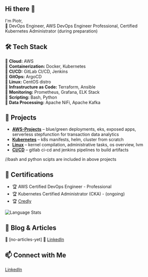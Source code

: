 ## Hi there 👋
I'm Piotr,  
🚀 DevOps Engineer, AWS DevOps Engineer Professional, Certified Kubernetes Administrator (during preparation)  


## 🛠️ Tech Stack  
🔹 **Cloud:** AWS  
🔹 **Containerization:** Docker, Kubernetes  
🔹 **CI/CD:** GitLab CI/CD, Jenkins  
🔹 **GitOps:** ArgoCD  
🔹 **Linux:** CentOS distro  
🔹 **Infrastructure as Code:** Terraform, Ansible  
🔹 **Monitoring:** Prometheus, Grafana, ELK Stack  
🔹 **Scripting:** Bash, Python  
🔹 **Data Processing:** Apache NiFi, Apache Kafka  


## 🚀 Projects  
- **[AWS-Projects](https://github.com/LeajD/AWS-Projects)** – blue/green deployments, eks, exposed apps, serverless stepfunction for transaction data analytics  
- **[Kubernetes](https://github.com/LeajD/K8s)** – k8s manifests, helm, cluster from scratch  
- **[Linux](https://github.com/LeajD/Linux)** – kernel compilation, administrative tasks, os overview, lvm
- **[CI/CD](https://github.com/LeajD/CI-CD)** – gitlab ci-cd and jenkins pipelines to build artifacts

//bash and python scipts are included in above projects

## 📜 Certifications  
- 🏆 AWS Certified DevOps Engineer - Professional  
- 🏆 Kubernetes Certified Administrator (CKA) - (ongoing)
- 🏆 [Credly](https://www.credly.com/users/piotr-kikowski/)  

![Language Stats](https://github-readme-stats.vercel.app/api/top-langs/?username=LeajD)

## 📝 Blog & Articles  
🔗 [no-articles-yet]
🔗 [LinkedIn](https://www.linkedin.com/in/piotr-kikowski-devops/)  

## 📫 Connect with Me  
[LinkedIn](https://www.linkedin.com/in/piotr-kikowski-devops/)  
